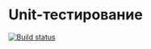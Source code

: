 # Unit-тестирование
[![Build status](https://ci.appveyor.com/api/projects/status/8oc557yu3luck1c1?svg=true)](https://ci.appveyor.com/project/DariTat/unit-test)